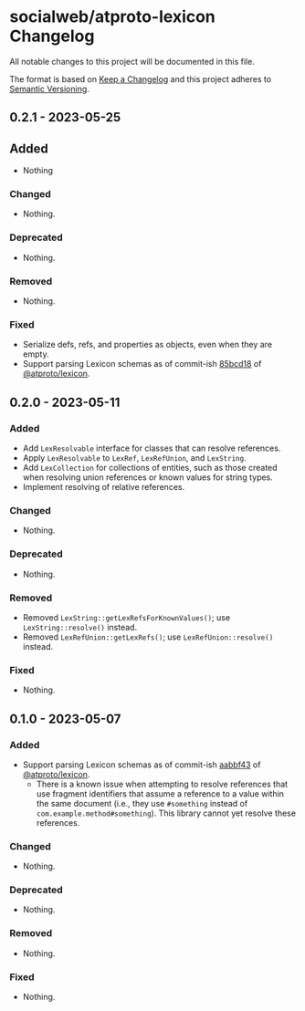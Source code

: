 # socialweb/atproto-lexicon Changelog

All notable changes to this project will be documented in this file.

The format is based on [Keep a Changelog](https://keepachangelog.com/en/1.1.0/)
and this project adheres to [Semantic Versioning](https://semver.org/spec/v2.0.0.html).

## 0.2.1 - 2023-05-25

## Added

- Nothing

### Changed

- Nothing.

### Deprecated

- Nothing.

### Removed

- Nothing.

### Fixed

- Serialize defs, refs, and properties as objects, even when they are empty.
- Support parsing Lexicon schemas as of commit-ish [85bcd18](https://github.com/bluesky-social/atproto/blob/85bcd18a7b74908b48e1505737d3b7857772860c/packages/lexicon/src/types.ts) of [@atproto/lexicon](https://www.npmjs.com/package/@atproto/lexicon).

## 0.2.0 - 2023-05-11

### Added

- Add `LexResolvable` interface for classes that can resolve references.
- Apply `LexResolvable` to `LexRef`, `LexRefUnion`, and `LexString`.
- Add `LexCollection` for collections of entities, such as those created when resolving union references or known values for string types.
- Implement resolving of relative references.

### Changed

- Nothing.

### Deprecated

- Nothing.

### Removed

- Removed `LexString::getLexRefsForKnownValues()`; use `LexString::resolve()` instead.
- Removed `LexRefUnion::getLexRefs()`; use `LexRefUnion::resolve()` instead.

### Fixed

- Nothing.

## 0.1.0 - 2023-05-07

### Added

- Support parsing Lexicon schemas as of commit-ish [aabbf43](https://github.com/bluesky-social/atproto/blob/aabbf43a7f86b37cefbba614d408534b59f59525/packages/lexicon/src/types.ts) of [@atproto/lexicon](https://www.npmjs.com/package/@atproto/lexicon).
  - There is a known issue when attempting to resolve references that use fragment identifiers that assume a reference to a value within the same document (i.e., they use `#something` instead of `com.example.method#something`). This library cannot yet resolve these references.

### Changed

- Nothing.

### Deprecated

- Nothing.

### Removed

- Nothing.

### Fixed

- Nothing.
